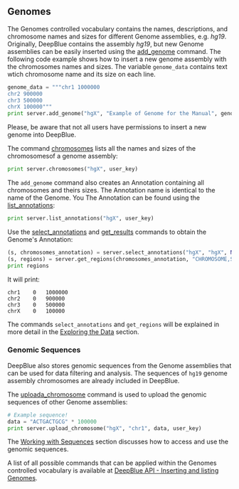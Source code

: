 ## Genomes

The Genomes controlled vocabulary contains the names, descriptions, and chromosome names and sizes for different Genome assemblies, e.g. *hg19*.
Originally, DeepBlue contains the assembly *hg19*, but new Genome assemblies can be easily inserted using the [add_genome](http://deepblue.mpi-inf.mpg.de/api.html#api-add_genome) command. The following code example shows how to insert a new genome assembly with the chromosomes names and sizes.
The variable ```genome_data``` contains text wtich chromosome name and its size on each line.

```python
genome_data = """chr1 1000000
chr2 900000
chr3 500000
chrX 100000"""
print server.add_genome("hgX", "Example of Genome for the Manual", genome_data, user_key)
```

Please, be aware that not all users have permissions to insert a new genome into DeepBlue.

The command [chromosomes](http://deepblue.mpi-inf.mpg.de/api.html#api-chromosomes) lists all the names and sizes of the chromosomesof a genome assembly:
```python
print server.chromosomes("hgX", user_key)
```

The ```add_genome``` command also creates an Annotation containing all chromosomes and theirs sizes. The Annotation name is identical to the name of the Genome. You The Annotation can be found using the [list_annotations](http://deepblue.mpi-inf.mpg.de/api.html#api-list_annotations):

```python
print server.list_annotations("hgX", user_key)
```

Use the [select_annotations](http://deepblue.mpi-inf.mpg.de/api.html#api-select_annotations) and [get_results](http://deepblue.mpi-inf.mpg.de/api.html#api-get_regions) commands to obtain the Genome's Annotation:
```python
(s, chromosomes_annotation) = server.select_annotations("hgX", "hgX", None, None, None, user_key)
(s, regions) = server.get_regions(chromosomes_annotation, "CHROMOSOME,START,END", user_key)
print regions
```
It will print:
```
chr1	0	1000000
chr2	0	900000
chr3	0	500000
chrX	0	100000
```

The commands ```select_annotations``` and ```get_regions``` will be explained in more detail in the [Exploring the Data](../03-exploring/03-00-exploring.md) section.

### Genomic Sequences

DeepBlue also stores genomic sequences from the Genome assemblies that can be used for data filtering and analysis. The sequences of ```hg19``` genome assembly chromosomes are already included in DeepBlue.

The [uploada_chromosome](http://deepblue.mpi-inf.mpg.de/api.html#api-upload_chromosome) command is used to upload the genomic sequences of other Genome assemblies:
```python
# Example sequence!
data = "ACTGACTGCG" * 100000
print server.upload_chromosome("hgX", "chr1", data, user_key)
```
The [Working with Sequences](../06-sequences/06-01-obtaining-region-sequences) section discusses how to access and use the genomic sequences.

A list of all possible commands that can be applied within the Genomes controlled vocabulary is available at [DeepBlue API - Inserting and listing Genomes](http://deepblue.mpi-inf.mpg.de/api.html#api-genomes).

